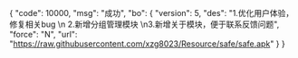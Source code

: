 {
    "code": 10000,
    "msg": "成功",
    "bo": {
        "version": 5,
        "des": "1.优化用户体验，修复相关bug \n 2.新增分组管理模块 \n3.新增关于模块，便于联系反馈问题",
        "force": "N",
        "url": "https://raw.githubusercontent.com/xzg8023/Resource/safe/safe.apk"
    }
}
